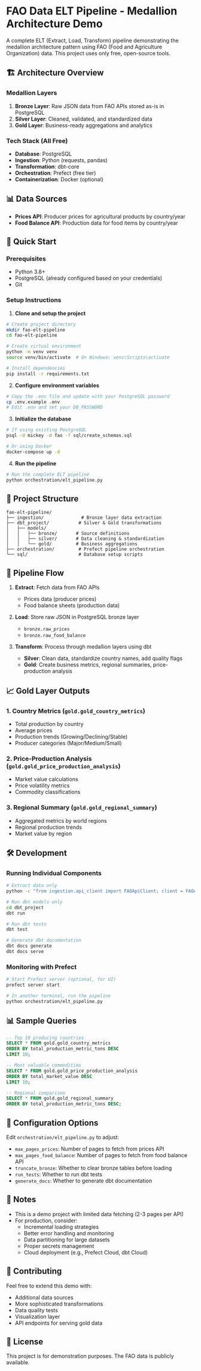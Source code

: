 # FAO Data ELT Pipeline - Medallion Architecture Demo

A complete ELT (Extract, Load, Transform) pipeline demonstrating the medallion architecture pattern using FAO (Food and Agriculture Organization) data. This project uses only free, open-source tools.

## 🏗️ Architecture Overview

### Medallion Layers
1. **Bronze Layer**: Raw JSON data from FAO APIs stored as-is in PostgreSQL
2. **Silver Layer**: Cleaned, validated, and standardized data
3. **Gold Layer**: Business-ready aggregations and analytics

### Tech Stack (All Free)
- **Database**: PostgreSQL
- **Ingestion**: Python (requests, pandas)
- **Transformation**: dbt-core
- **Orchestration**: Prefect (free tier)
- **Containerization**: Docker (optional)

## 📊 Data Sources

- **Prices API**: Producer prices for agricultural products by country/year
- **Food Balance API**: Production data for food items by country/year

## 🚀 Quick Start

### Prerequisites
- Python 3.8+
- PostgreSQL (already configured based on your credentials)
- Git

### Setup Instructions

1. **Clone and setup the project**
```bash
# Create project directory
mkdir fao-elt-pipeline
cd fao-elt-pipeline

# Create virtual environment
python -m venv venv
source venv/bin/activate  # On Windows: venv\Scripts\activate

# Install dependencies
pip install -r requirements.txt
```

2. **Configure environment variables**
```bash
# Copy the .env file and update with your PostgreSQL password
cp .env.example .env
# Edit .env and set your DB_PASSWORD
```

3. **Initialize the database**
```bash
# If using existing PostgreSQL
psql -U mickey -d fao -f sql/create_schemas.sql

# Or using Docker
docker-compose up -d
```

4. **Run the pipeline**
```bash
# Run the complete ELT pipeline
python orchestration/elt_pipeline.py
```

## 📁 Project Structure

```
fao-elt-pipeline/
├── ingestion/              # Bronze layer data extraction
├── dbt_project/           # Silver & Gold transformations
│   ├── models/
│   │   ├── bronze/       # Source definitions
│   │   ├── silver/       # Data cleaning & standardization
│   │   └── gold/         # Business aggregations
├── orchestration/         # Prefect pipeline orchestration
└── sql/                   # Database setup scripts
```

## 🔄 Pipeline Flow

1. **Extract**: Fetch data from FAO APIs
   - Prices data (producer prices)
   - Food balance sheets (production data)

2. **Load**: Store raw JSON in PostgreSQL bronze layer
   - `bronze.raw_prices`
   - `bronze.raw_food_balance`

3. **Transform**: Process through medallion layers using dbt
   - **Silver**: Clean data, standardize country names, add quality flags
   - **Gold**: Create business metrics, regional summaries, price-production analysis

## 📈 Gold Layer Outputs

### 1. Country Metrics (`gold.gold_country_metrics`)
- Total production by country
- Average prices
- Production trends (Growing/Declining/Stable)
- Producer categories (Major/Medium/Small)

### 2. Price-Production Analysis (`gold.gold_price_production_analysis`)
- Market value calculations
- Price volatility metrics
- Commodity classifications

### 3. Regional Summary (`gold.gold_regional_summary`)
- Aggregated metrics by world regions
- Regional production trends
- Market value by region

## 🛠️ Development

### Running Individual Components

```bash
# Extract data only
python -c "from ingestion.api_client import FAOApiClient; client = FAOApiClient('https://kw2aqt7p3p.us-west-2.awsapprunner.com/v1'); print(len(client.fetch_prices_data(1)))"

# Run dbt models only
cd dbt_project
dbt run

# Run dbt tests
dbt test

# Generate dbt documentation
dbt docs generate
dbt docs serve
```

### Monitoring with Prefect

```bash
# Start Prefect server (optional, for UI)
prefect server start

# In another terminal, run the pipeline
python orchestration/elt_pipeline.py
```

## 📊 Sample Queries

```sql
-- Top 10 producing countries
SELECT * FROM gold.gold_country_metrics
ORDER BY total_production_metric_tons DESC
LIMIT 10;

-- Most valuable commodities
SELECT * FROM gold.gold_price_production_analysis
ORDER BY total_market_value DESC
LIMIT 10;

-- Regional comparison
SELECT * FROM gold.gold_regional_summary
ORDER BY total_production_metric_tons DESC;
```

## 🔧 Configuration Options

Edit `orchestration/elt_pipeline.py` to adjust:
- `max_pages_prices`: Number of pages to fetch from prices API
- `max_pages_food_balance`: Number of pages to fetch from food balance API
- `truncate_bronze`: Whether to clear bronze tables before loading
- `run_tests`: Whether to run dbt tests
- `generate_docs`: Whether to generate dbt documentation

## 📝 Notes

- This is a demo project with limited data fetching (2-3 pages per API)
- For production, consider:
  - Incremental loading strategies
  - Better error handling and monitoring
  - Data partitioning for large datasets
  - Proper secrets management
  - Cloud deployment (e.g., Prefect Cloud, dbt Cloud)

## 🤝 Contributing

Feel free to extend this demo with:
- Additional data sources
- More sophisticated transformations
- Data quality tests
- Visualization layer
- API endpoints for serving gold data

## 📜 License

This project is for demonstration purposes. The FAO data is publicly available.